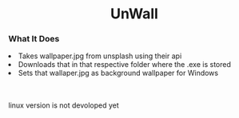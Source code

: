 <center><h1>UnWall</h1></center>

<h3>What It Does</h3>

<li>Takes wallpaper.jpg from unsplash using their api</li>
<li>Downloads that in that respective folder where the .exe is stored</li>
<li>Sets that wallaper.jpg as background wallpaper for Windows</li> <br><br>

<p>linux version is not devoloped yet</p>
